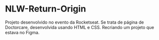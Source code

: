 # NLW-Return-Origin
Projeto desenvolvido no evento da Rocketseat. Se trata de página de Doctorcare, desenvolvida usando HTML e CSS. Recriando um projeto que estava no Figma.

